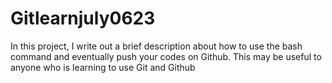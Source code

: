# Gitlearnjuly0623
In this project, I write out a brief description about how to use the bash command and eventually push your codes on Github.
This may be useful to anyone who is learning to use Git and Github
